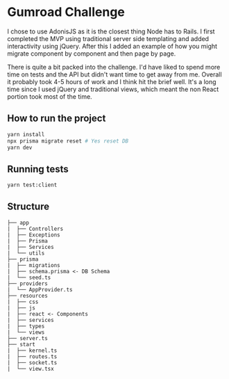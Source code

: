 # Gumroad Challenge

I chose to use AdonisJS as it is the closest thing Node has to Rails. I first completed the MVP using traditional server side templating and added interactivity using jQuery. After this I added an example of how you might migrate component by component and then page by page.

There is quite a bit packed into the challenge. I'd have liked to spend more time on tests and the API but didn't want time to get away from me. Overall it probably took 4-5 hours of work and I think hit the brief well. It's a long time since I used jQuery and traditional views, which meant the non React portion took most of the time.

## How to run the project

```bash
yarn install
npx prisma migrate reset # Yes reset DB
yarn dev
```

## Running tests

```bash
yarn test:client
```

## Structure

```
├── app
|  ├── Controllers
|  ├── Exceptions
|  ├── Prisma
|  ├── Services
|  └── utils
├── prisma
|  ├── migrations
|  ├── schema.prisma <- DB Schema
|  └── seed.ts
├── providers
|  └── AppProvider.ts
├── resources
|  ├── css
|  ├── js
|  ├── react <- Components
|  ├── services
|  ├── types
|  └── views
├── server.ts
├── start
|  ├── kernel.ts
|  ├── routes.ts
|  ├── socket.ts
|  └── view.tsx
```

